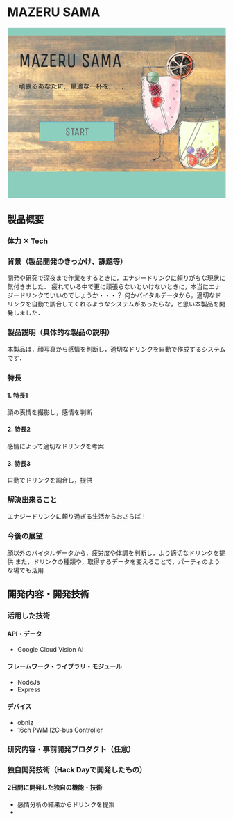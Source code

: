 # MAZERU SAMA

[![Product Name](ui.png)](https://www.youtube.com/watch?v=G5rULR53uMk)

## 製品概要
### 体力 ✕ Tech

### 背景（製品開発のきっかけ、課題等）
開発や研究で深夜まで作業をするときに，エナジードリンクに頼りがちな現状に気付きました．
疲れている中で更に頑張らないといけないときに，本当にエナジードリンクでいいのでしょうか・・・？
何かバイタルデータから，適切なドリンクを自動で調合してくれるようなシステムがあったらな，と思い本製品を開発しました．

### 製品説明（具体的な製品の説明）
本製品は，顔写真から感情を判断し，適切なドリンクを自動で作成するシステムです．

### 特長

#### 1. 特長1
顔の表情を撮影し，感情を判断

#### 2. 特長2
感情によって適切なドリンクを考案
#### 3. 特長3
自動でドリンクを調合し，提供
### 解決出来ること
エナジードリンクに頼り過ぎる生活からおさらば！

### 今後の展望
顔以外のバイタルデータから，疲労度や体調を判断し，より適切なドリンクを提供
また，ドリンクの種類や，取得するデータを変えることで，パーティのような場でも活用


## 開発内容・開発技術
### 活用した技術
#### API・データ
* Google Cloud Vision AI

#### フレームワーク・ライブラリ・モジュール
* NodeJs
* Express

#### デバイス
* obniz
* 16ch PWM I2C-bus Controller

### 研究内容・事前開発プロダクト（任意）


### 独自開発技術（Hack Dayで開発したもの）

#### 2日間に開発した独自の機能・技術
* 感情分析の結果からドリンクを提案
* 
